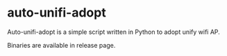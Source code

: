 # auto-unifi-adopt

Auto-unifi-adopt is a simple script written in Python to adopt unify wifi AP.

Binaries are available in release page.
